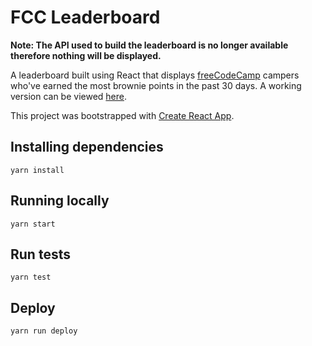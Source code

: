# FCC Leaderboard

**Note: The API used to build the leaderboard is no longer available therefore nothing will be displayed.**

A leaderboard built using React that displays [freeCodeCamp](https://www.freecodecamp.org) campers who've earned the most brownie points in the past 30 days. A working version can be viewed [here](https://vanillaslice.github.io/FCCLeaderboard/).

This project was bootstrapped with [Create React App](https://github.com/facebookincubator/create-react-app).

## Installing dependencies
```
yarn install
```

## Running locally
```
yarn start
```

## Run tests
```
yarn test
```

## Deploy
```
yarn run deploy
```
